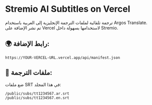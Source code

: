 # Stremio AI Subtitles on Vercel

ترجمة تلقائية لملفات الترجمة الإنجليزية إلى العربية باستخدام Argos Translate.  
تم نشر الإضافة على Vercel لاستخدامها بسهولة داخل Stremio.

## 🌍 رابط الإضافة:
```
https://YOUR-VERCEL-URL.vercel.app/api/manifest.json
```

## 📁 ملفات الترجمة:
ضع ملفات SRT في هذا المجلد:
```
/public/subs/tt1234567.ar.srt
/public/subs/tt1234567.en.srt
```
